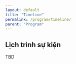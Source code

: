 ```yaml
---
layout: default
title: "Timeline"
permalink: /program/timeline/
parent: "Program"
---
```


## Lịch trình sự kiện

TBD
